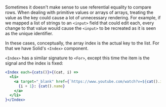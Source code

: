 Sometimes it doesn't make sense to use referential equality to compare rows. When dealing with primitive values or arrays of arrays, treating the value as the key could cause a lot of unnecessary rendering. For example, if we mapped a list of strings to an `<input>` field that could edit each, every change to that value would cause the `<input>` to be recreated as it is seen as the unique identifier.

In these cases, conceptually, the array index is the actual key to the list. For that we have Solid's `<Index>` component.

`<Index>` has a similar signature to `<For>`, except this time the item is the signal and the index is fixed:

```jsx
<Index each={cats()}>{(cat, i) =>
  <li>
    <a target="_blank" href={`https://www.youtube.com/watch?v=${cat().id}`}>
      {i + 1}: {cat().name}
    </a>
  </li>
}</Index>
```
